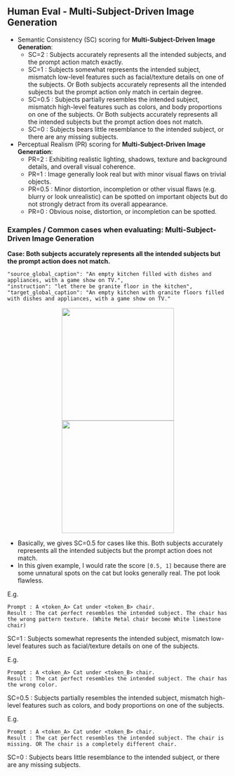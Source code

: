 ## **Human Eval - Multi-Subject-Driven Image Generation**

* Semantic Consistency (SC) scoring for **Multi-Subject-Driven Image Generation**:
    * SC=2 : Subjects accurately represents all the intended subjects, and the prompt action match exactly.
    * SC=1 : Subjects somewhat represents the intended subject, mismatch low-level features such as facial/texture details on one of the subjects. Or Both subjects accurately represents all the intended subjects but the prompt action only match in certain degree.
    * SC=0.5 : Subjects partially resembles the intended subject, mismatch high-level features such as colors, and body proportions on one of the subjects. Or Both subjects accurately represents all the intended subjects but the prompt action does not match.
    * SC=0 : Subjects bears little resemblance to the intended subject, or there are any missing subjects.
* Perceptual Realism (PR) scoring for **Multi-Subject-Driven Image Generation**:
    * PR=2 : Exhibiting realistic lighting, shadows, texture and background details, and overall visual coherence.
    * PR=1 : Image generally look real but with minor visual flaws on trivial objects.
    * PR=0.5 : Minor distortion, incompletion or other visual flaws (e.g. blurry or look unrealistic) can be spotted on important objects but do not strongly detract from its overall appearance.
    * PR=0 : Obvious noise, distortion, or incompletion can be spotted.

### Examples / Common cases when evaluating: Multi-Subject-Driven Image Generation

**Case: Both subjects accurately represents all the intended subjects but the prompt action does not match.**

```
"source_global_caption": "An empty kitchen filled with dishes and appliances, with a game show on TV.",
"instruction": "let there be granite floor in the kitchen",
"target_global_caption": "An empty kitchen with granite floors filled with dishes and appliances, with a game show on TV."
```

<p float="left", align="center">
  <img src="https://chromaica.github.io/ImagenHub/ImagenHub_Multi-Subject_IG/input/sample_0.jpg" width="256" />
  <img src="https://chromaica.github.io/ImagenHub/ImagenHub_Multi-Subject_IG/CustomDiffusion/sample_0.jpg" width="256" /> 
</p>

* Basically, we gives SC=0.5 for cases like this. Both subjects accurately represents all the intended subjects but the prompt action does not match.
* In this given example, I would rate the score `[0.5, 1]` because there are some unnatural spots on the cat but looks generally real. The pot look flawless. 

E.g. 
```
Prompt : A <token_A> Cat under <token_B> chair.
Result : The cat perfect resembles the intended subject. The chair has the wrong pattern texture. (White Metal chair become White limestone chair) 
```
SC=1 : Subjects somewhat represents the intended subject, mismatch low-level features such as facial/texture details on one of the subjects.

E.g. 
```
Prompt : A <token_A> Cat under <token_B> chair.
Result : The cat perfect resembles the intended subject. The chair has the wrong color.
```
SC=0.5 : Subjects partially resembles the intended subject, mismatch high-level features such as colors, and body proportions on one of the subjects.

E.g. 
```
Prompt : A <token_A> Cat under <token_B> chair.
Result : The cat perfect resembles the intended subject. The chair is missing. OR The chair is a completely different chair.
```
SC=0 : Subjects bears little resemblance to the intended subject, or there are any missing subjects.